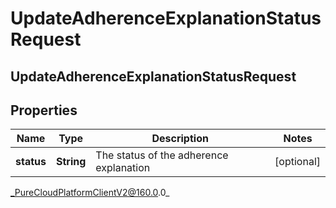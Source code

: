 # UpdateAdherenceExplanationStatusRequest

## UpdateAdherenceExplanationStatusRequest

## Properties

|Name | Type | Description | Notes|
|------------ | ------------- | ------------- | -------------|
| **status** | **String** | The status of the adherence explanation | [optional] |



_PureCloudPlatformClientV2@160.0.0_
